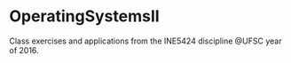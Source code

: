 # OperatingSystemsII
Class exercises and applications from the INE5424 discipline @UFSC year of 2016.
